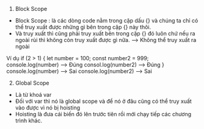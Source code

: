 1. Block Scope

- Block Scope : là các dòng code nằm trong cặp dấu {} và chúng ta chỉ có thể truy xuất được những gì bên trong cặp {} này thôi.
- Và truy xuất thì cũng phải truy xuất bên trong cặp {} đó luôn chứ nếu ra ngoài rùi thì không còn truy xuất được gì nữa. --> Không thể truy xuất ra ngoài

Ví dụ
if (2 > 1) {
let number = 100;
const number2 = 999;
console.log(number) --> Đúng
consol.log(number2) --> Đúng
}
console.log(number) --> Sai
console.log(number2) --> Sai

2. Global Scope

- Là từ khoá var
- Đối với var thì nó là global scope và để nó ở đâu cũng có thể truy xuất vào được vì nó bị hoisting
- Hoisting là đưa cái biến đó lên trước tiên rồi mới chạy tiếp các chương trình khác.
